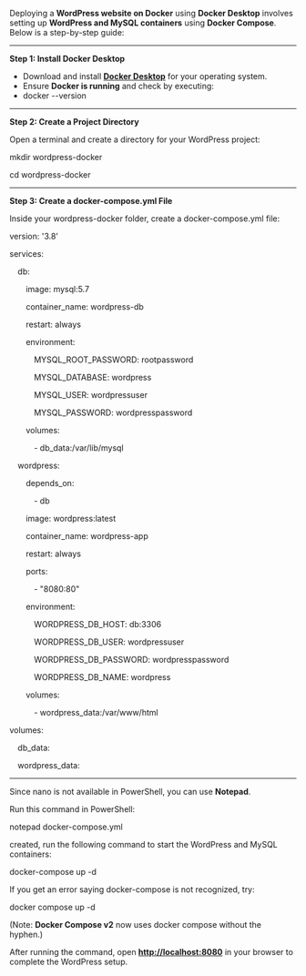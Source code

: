 ﻿Deploying a **WordPress website on Docker** using **Docker Desktop** involves setting up **WordPress and MySQL containers** using **Docker Compose**. Below is a step-by-step guide:

-----
**Step 1: Install Docker Desktop**

- Download and install [**Docker Desktop**](https://www.docker.com/products/docker-desktop/) for your operating system.
- Ensure **Docker is running** and check by executing: 
- docker --version
-----
**Step 2: Create a Project Directory**

Open a terminal and create a directory for your WordPress project:

mkdir wordpress-docker

cd wordpress-docker

-----
**Step 3: Create a docker-compose.yml File**

Inside your wordpress-docker folder, create a docker-compose.yml file:

version: '3.8'

services:

`  `db:

`    `image: mysql:5.7

`    `container\_name: wordpress-db

`    `restart: always

`    `environment:

`      `MYSQL\_ROOT\_PASSWORD: rootpassword

`      `MYSQL\_DATABASE: wordpress

`      `MYSQL\_USER: wordpressuser

`      `MYSQL\_PASSWORD: wordpresspassword

`    `volumes:

`      `- db\_data:/var/lib/mysql

`  `wordpress:

`    `depends\_on:

`      `- db

`    `image: wordpress:latest

`    `container\_name: wordpress-app

`    `restart: always

`    `ports:

`      `- "8080:80"

`    `environment:

`      `WORDPRESS\_DB\_HOST: db:3306

`      `WORDPRESS\_DB\_USER: wordpressuser

`      `WORDPRESS\_DB\_PASSWORD: wordpresspassword

`      `WORDPRESS\_DB\_NAME: wordpress

`    `volumes:

`      `- wordpress\_data:/var/www/html

volumes:

`  `db\_data:

`  `wordpress\_data:

-----

Since nano is not available in PowerShell, you can use **Notepad**.

Run this command in PowerShell:

notepad docker-compose.yml

created, run the following command to start the WordPress and MySQL containers:

docker-compose up -d

If you get an error saying docker-compose is not recognized, try:

docker compose up -d

(Note: **Docker Compose v2** now uses docker compose without the hyphen.)

After running the command, open [**http://localhost:8080**](http://localhost:8080/) in your browser to complete the WordPress setup.

